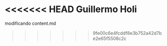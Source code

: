 <<<<<<< HEAD
Guillermo
Holi
=======
modificando content.md
>>>>>>> 9fe00c6e4fcddf8e3b752a42d7be2e65f5508c2c
